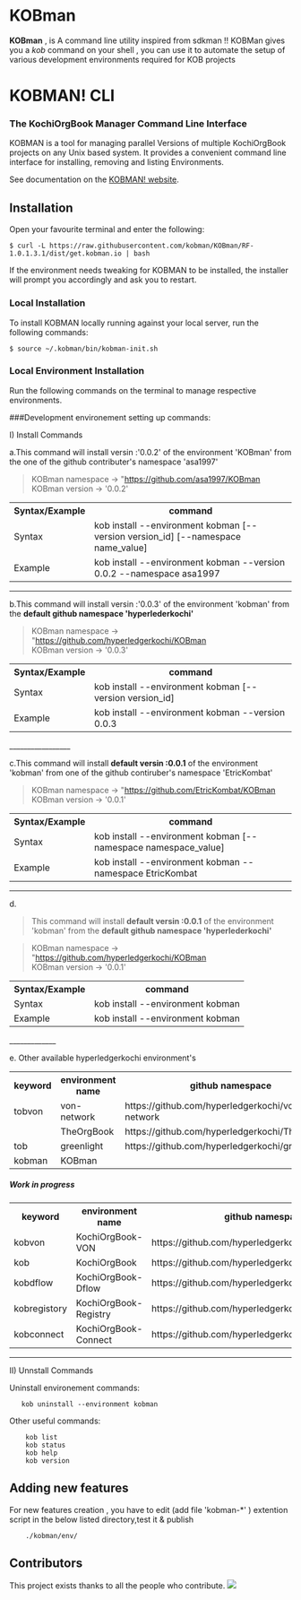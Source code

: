 # KOBman

**KOBman** , is A command line utility inspired from sdkman !! 
KOBMan gives you a *kob* command on your shell , you can use it to automate the setup of various development environments required for KOB projects  





# KOBMAN! CLI
### The KochiOrgBook Manager Command Line Interface<!--Text-->

<!--Text-->

<!--
<!--[![Build Status](https://travis-ci.org/kobman/kobman-cli.svg?branch=master)](https://travis-ci.org/kobman/kobman-cli)
[![Latest Version](https://api.bintray.com/packages/kobman/generic/kobman-cli/images/download.svg) ](https://bintray.com/kobman/generic/kobman-cli/_latestVersion)
[![Backers on Open Collective](https://opencollective.com/kobman/backers/badge.svg)](#backers) 
[![Sponsors on Open Collective](https://opencollective.com/kobman/sponsors/badge.svg)](#sponsors)
[![Slack](https://slack.kobman.io/badge.svg)](https://slack.kobman.io)
-->

KOBMAN is a tool for managing parallel Versions of multiple KochiOrgBook projects on any Unix based system. It provides a convenient command line interface for installing, removing and listing Environments.

See documentation on the [KOBMAN! website](https://kobman.github.io).

## Installation

Open your favourite terminal and enter the following:

    $ curl -L https://raw.githubusercontent.com/kobman/KOBman/RF-1.0.1.3.1/dist/get.kobman.io | bash

If the environment needs tweaking for KOBMAN to be installed, the installer will prompt you accordingly and ask you to restart.


### Local Installation

To install KOBMAN locally running against your local server, run the following commands:

	
	$ source ~/.kobman/bin/kobman-init.sh



### Local Environment Installation

Run the following commands on the terminal to manage respective environments.
	
###Development environement setting up commands:

I) Install Commands

a.This command will install versin :'0.0.2' of the environment 'KOBman' from the one of the github contributer's  namespace 'asa1997' 

> KOBman namespace 	-> "https://github.com/asa1997/KOBman  
> KOBman version 	-> '0.0.2'  

<table>
	<tr><th>Syntax/Example</th><th>command</th></tr>
	<tr><td>Syntax</td><td>kob install --environment kobman [--version version_id] [--namespace name_value]</td></tr>
	<tr><td>Example</td><td>kob install --environment kobman --version 0.0.2 --namespace asa1997</td></tr>
</table>

_________________
	
b.This command will install versin :'0.0.3' of the environment 'kobman' from the **default github namespace 'hyperlederkochi'** 

> KOBman namespace -> "https://github.com/hyperledgerkochi/KOBman  
> KOBman version -> '0.0.3'  

<table>
	<tr><th>Syntax/Example</th><th>command</th></tr>
	<tr><td>Syntax</td><td>kob install --environment kobman [--version version_id]</td></tr>
	<tr><td>Example</td><td>kob install --environment kobman --version 0.0.3 </td></tr>
</table>
_________________
	

c.This command will install **default versin :0.0.1** of the environment 'kobman' from one of the github contiruber's  namespace 'EtricKombat' 

> KOBman namespace -> "https://github.com/EtricKombat/KOBman  
> KOBman version -> '0.0.1'  

<table>
	<tr><th>Syntax/Example</th><th>command</th></tr>
	<tr><td>Syntax</td><td>kob install --environment kobman [--namespace namespace_value]</td></tr>
	<tr><td>Example</td><td>kob install --environment kobman --namespace EtricKombat</td></tr>
</table>
	
_________________
	

d.	      

> This command will install **default versin :0.0.1** of the environment 'kobman' from the **default github namespace 'hyperlederkochi'** 

> KOBman namespace -> "https://github.com/hyperledgerkochi/KOBman  
> KOBman version -> '0.0.1' 

<table>
	<tr><th>Syntax/Example</th><th>command</th></tr>
	<tr><td>Syntax</td><td>kob install --environment kobman</td></tr>
	<tr><td>Example</td><td>kob install --environment kobman</td></tr>
</table>
_____________



e.	Other available hyperledgerkochi environment's 
       
<table>
	<tr><th>keyword</th><th>environment name</th><th>github namespace</th></tr>
	<tr><td>tobvon</td><td>von-network</td><td>https://github.com/hyperledgerkochi/von-network</td></tr>
	<tr><td></td><td>TheOrgBook</td><td>https://github.com/hyperledgerkochi/TheOrgBook</td></tr>
	<tr><td>tob</td><td>greenlight</td><td>https://github.com/hyperledgerkochi/greenlight</td></tr>
	<tr><td>kobman</td><td>KOBman</td><td></td></tr>
</table>


##### Work in progress


<table>
	<tr><th>keyword</th><th>environment name</th><th>github namespace</th></tr>
	<tr><td>kobvon</td><td>KochiOrgBook- VON</td><td>https://github.com/hyperledgerkochi/KOBVON</td></tr>
	<tr><td>kob</td><td>KochiOrgBook</td><td>https://github.com/hyperledgerkochi/KochiOrgBook</td></tr>
	<tr><td>kobdflow</td><td>KochiOrgBook- Dflow</td><td>https://github.com/hyperledgerkochi/KOB_GreenLight</td></tr>
	<tr><td>kobregistory</td><td>KochiOrgBook- Registry</td><td>https://github.com/hyperledgerkochi/KOBRegistry</td></tr>
	<tr><td>kobconnect</td><td>KochiOrgBook- Connect</td><td>https://github.com/hyperledgerkochi/KOBConnect</td></tr>
</table>



_____________

II) Unnstall Commands


Uninstall environement  commands:
       
       kob uninstall --environment kobman

                
        
Other useful commands:        
  
             
        kob list
        kob status        
        kob help     
        kob version     
         

## Adding new features

For new features creation , you have to edit (add file 'kobman-*' ) extention script in the below listed directory,test it & publish

        ./kobman/env/

## Contributors

This project exists thanks to all the people who contribute. 
<a href="https://github.com/kobman/KOBman/graphs/contributors"><img src="https://i.stack.imgur.com/kk4j4.jpg" /></a>


